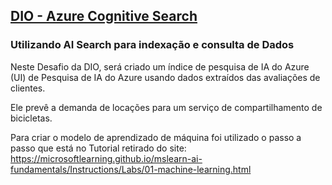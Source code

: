## [DIO - Azure Cognitive Search](https://www.dio.me/) 

### Utilizando AI Search para indexação e consulta de Dados

Neste Desafio da DIO, será criado um índice de pesquisa de IA do Azure (UI) de Pesquisa de IA do Azure usando dados extraídos das avaliações de clientes.

Ele prevê a demanda de locações para um serviço de compartilhamento de bicicletas.

Para criar o modelo de aprendizado de máquina foi utilizado o passo a passo que está no Tutorial retirado do site: https://microsoftlearning.github.io/mslearn-ai-fundamentals/Instructions/Labs/01-machine-learning.html
